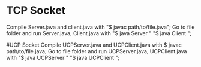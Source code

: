 # TCP Socket
Compile Server.java and client.java with "$ javac path/to/file.java";
Go to file folder and run Server.java, Client.java with "$ java Server <port>" "$ java Client <hostname> <port>";

#UCP Socket
Compile UCPServer.java and UCPClient.java with $ javac path/to/file.java;
Go to file folder and run UCPServer.java, UCPClient.java with "$ java UCPServer <port>" "$ java UCPClient <message> <hostname> <port>"; 
